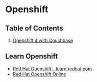 # Openshift

## Table of Contents

1. [Openshift 4 with Couchbase](https://github.com/angelavuong/openshift/tree/main/openshift_couchbase)


## Learn Openshift 
- [Red Hat Openshift - learn.redhat.com](https://learn.openshift.com/)
- [Red Hat Openshift Online](https://www.openshift.com/products/online/)

